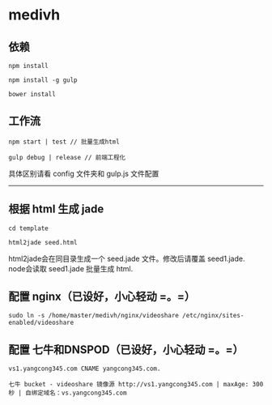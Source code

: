 # medivh #

## 依赖 ##

    npm install 
    
    npm install -g gulp

    bower install

## 工作流 ##

    npm start | test // 批量生成html

    gulp debug | release // 前端工程化
具体区别请看 config 文件夹和 gulp.js 文件配置

***

## 根据 html 生成 jade ##

    cd template

    html2jade seed.html
html2jade会在同目录生成一个 seed.jade 文件。修改后请覆盖 seed1.jade. node会读取 seed1.jade 批量生成 html.

## 配置 nginx（已设好，小心轻动 =。=） ##

    sudo ln -s /home/master/medivh/nginx/videoshare /etc/nginx/sites-enabled/videoshare


## 配置 七牛和DNSPOD（已设好，小心轻动 =。=） ##

    vs1.yangcong345.com CNAME yangcong345.com.

    七牛 bucket - videoshare 镜像源 http://vs1.yangcong345.com | maxAge: 300秒 | 自绑定域名：vs.yangcong345.com
